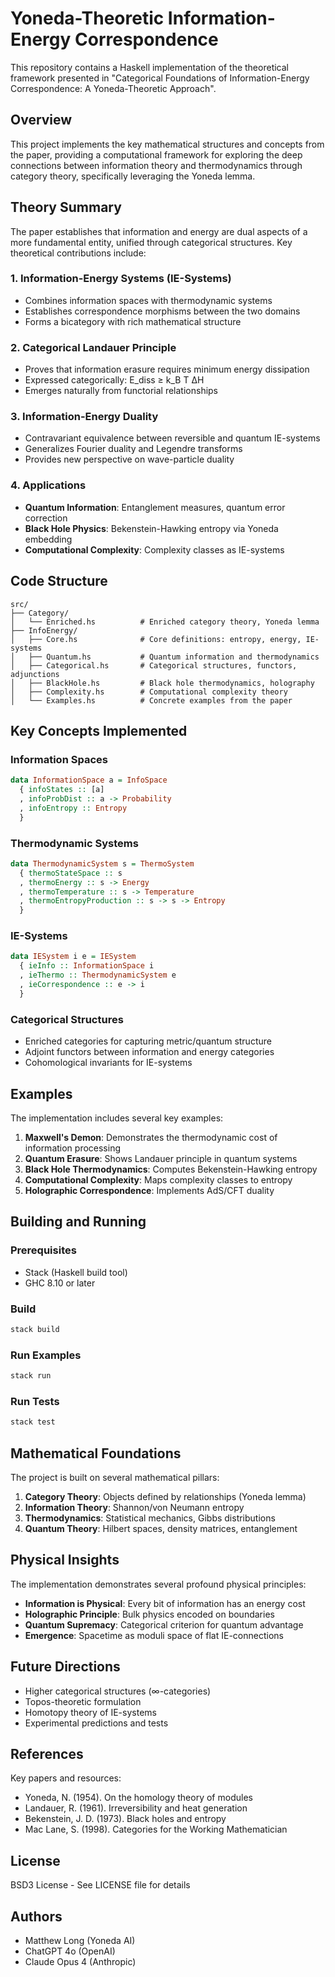 # Yoneda-Theoretic Information-Energy Correspondence

This repository contains a Haskell implementation of the theoretical framework presented in "Categorical Foundations of Information-Energy Correspondence: A Yoneda-Theoretic Approach".

## Overview

This project implements the key mathematical structures and concepts from the paper, providing a computational framework for exploring the deep connections between information theory and thermodynamics through category theory, specifically leveraging the Yoneda lemma.

## Theory Summary

The paper establishes that information and energy are dual aspects of a more fundamental entity, unified through categorical structures. Key theoretical contributions include:

### 1. **Information-Energy Systems (IE-Systems)**
- Combines information spaces with thermodynamic systems
- Establishes correspondence morphisms between the two domains
- Forms a bicategory with rich mathematical structure

### 2. **Categorical Landauer Principle**
- Proves that information erasure requires minimum energy dissipation
- Expressed categorically: E_diss ≥ k_B T ΔH
- Emerges naturally from functorial relationships

### 3. **Information-Energy Duality**
- Contravariant equivalence between reversible and quantum IE-systems
- Generalizes Fourier duality and Legendre transforms
- Provides new perspective on wave-particle duality

### 4. **Applications**
- **Quantum Information**: Entanglement measures, quantum error correction
- **Black Hole Physics**: Bekenstein-Hawking entropy via Yoneda embedding
- **Computational Complexity**: Complexity classes as IE-systems

## Code Structure

```
src/
├── Category/
│   └── Enriched.hs          # Enriched category theory, Yoneda lemma
├── InfoEnergy/
│   ├── Core.hs              # Core definitions: entropy, energy, IE-systems
│   ├── Quantum.hs           # Quantum information and thermodynamics
│   ├── Categorical.hs       # Categorical structures, functors, adjunctions
│   ├── BlackHole.hs         # Black hole thermodynamics, holography
│   ├── Complexity.hs        # Computational complexity theory
│   └── Examples.hs          # Concrete examples from the paper
```

## Key Concepts Implemented

### Information Spaces
```haskell
data InformationSpace a = InfoSpace
  { infoStates :: [a]
  , infoProbDist :: a -> Probability
  , infoEntropy :: Entropy
  }
```

### Thermodynamic Systems
```haskell
data ThermodynamicSystem s = ThermoSystem
  { thermoStateSpace :: s
  , thermoEnergy :: s -> Energy
  , thermoTemperature :: s -> Temperature
  , thermoEntropyProduction :: s -> s -> Entropy
  }
```

### IE-Systems
```haskell
data IESystem i e = IESystem
  { ieInfo :: InformationSpace i
  , ieThermo :: ThermodynamicSystem e
  , ieCorrespondence :: e -> i
  }
```

### Categorical Structures
- Enriched categories for capturing metric/quantum structure
- Adjoint functors between information and energy categories
- Cohomological invariants for IE-systems

## Examples

The implementation includes several key examples:

1. **Maxwell's Demon**: Demonstrates the thermodynamic cost of information processing
2. **Quantum Erasure**: Shows Landauer principle in quantum systems
3. **Black Hole Thermodynamics**: Computes Bekenstein-Hawking entropy
4. **Computational Complexity**: Maps complexity classes to entropy
5. **Holographic Correspondence**: Implements AdS/CFT duality

## Building and Running

### Prerequisites
- Stack (Haskell build tool)
- GHC 8.10 or later

### Build
```bash
stack build
```

### Run Examples
```bash
stack run
```

### Run Tests
```bash
stack test
```

## Mathematical Foundations

The project is built on several mathematical pillars:

1. **Category Theory**: Objects defined by relationships (Yoneda lemma)
2. **Information Theory**: Shannon/von Neumann entropy
3. **Thermodynamics**: Statistical mechanics, Gibbs distributions
4. **Quantum Theory**: Hilbert spaces, density matrices, entanglement

## Physical Insights

The implementation demonstrates several profound physical principles:

- **Information is Physical**: Every bit of information has an energy cost
- **Holographic Principle**: Bulk physics encoded on boundaries
- **Quantum Supremacy**: Categorical criterion for quantum advantage
- **Emergence**: Spacetime as moduli space of flat IE-connections

## Future Directions

- Higher categorical structures (∞-categories)
- Topos-theoretic formulation
- Homotopy theory of IE-systems
- Experimental predictions and tests

## References

Key papers and resources:
- Yoneda, N. (1954). On the homology theory of modules
- Landauer, R. (1961). Irreversibility and heat generation
- Bekenstein, J. D. (1973). Black holes and entropy
- Mac Lane, S. (1998). Categories for the Working Mathematician

## License

BSD3 License - See LICENSE file for details

## Authors

- Matthew Long (Yoneda AI)
- ChatGPT 4o (OpenAI) 
- Claude Opus 4 (Anthropic)